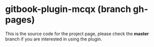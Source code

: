# gitbook-plugin-mcqx (branch gh-pages)

This is the source code for the project page, please check the **master** branch if you are interested in using the plugin.
